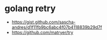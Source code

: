 # golang retry
* https://gist.github.com/sascha-andres/d1f11fb9bc6abc4f07b4118839b29d7f
* https://github.com/matryer/try
